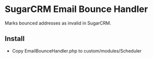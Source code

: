 # SugarCRM Email Bounce Handler
Marks bounced addresses as invalid in SugarCRM.

## Install
* Copy EmailBounceHandler.php to custom/modules/Scheduler